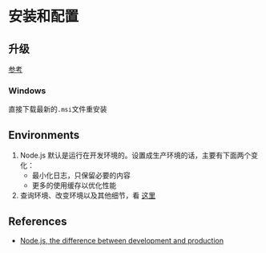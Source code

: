 # 安装和配置


## 升级
[参考](https://stackoverflow.com/questions/10075990/upgrading-node-js-to-latest-version)

### Windows
直接下载最新的`.msi`文件重安装


## Environments
1. Node.js 默认是运行在开发环境的。设置成生产环境的话，主要有下面两个变化：
    * 最小化日志，只保留必要的内容
    * 更多的使用缓存以优化性能
2. 查询环境、改变环境以及其他细节，看 [这里](https://nodejs.dev/en/learn/nodejs-the-difference-between-development-and-production/)


## References
* [Node.js, the difference between development and production](https://nodejs.dev/en/learn/nodejs-the-difference-between-development-and-production/)